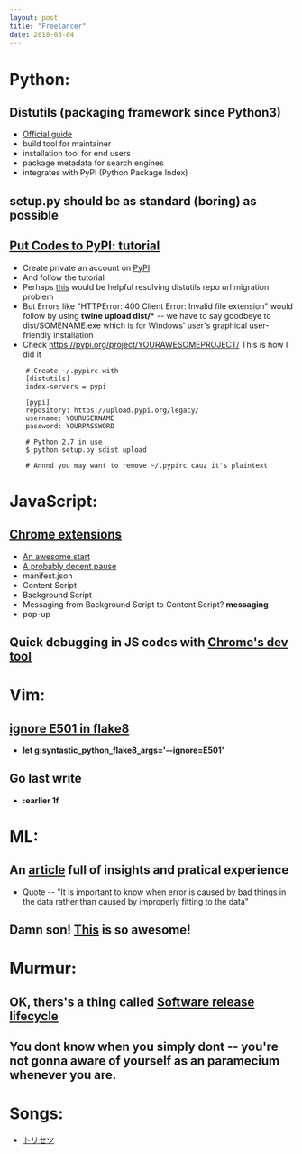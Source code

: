 ```yaml
---
layout: post
title: "Freelancer"
date: 2018-03-04
---
```


# Python:
## Distutils (packaging framework since Python3)
- [Official guide](http://wiki.python.org/moin/CheeseShopTutorial#Submitting_Packages_to_the_Package_Index)
- build tool for maintainer
- installation tool for end users
- package metadata for search engines
- integrates with PyPI (Python Package Index)
## __setup.py__ should be as standard (boring) as possible
## [Put Codes to PyPI: tutorial](http://www.diveintopython3.net/packaging.html)
- Create private an account on [PyPI](https://pypi.python.org/pypi?%3Aaction=register_form)
- And follow the tutorial
- Perhaps [this](https://stackoverflow.com/a/45209514/9326078) would be helpful resolving distutils repo url migration problem
- But Errors like "HTTPError: 400 Client Error: Invalid file extension" would follow by using __twine upload dist/*__ -- we have to say goodbeye to dist/SOMENAME.exe which is for Windows' user's graphical user-friendly installation
- Check https://pypi.org/project/YOURAWESOMEPROJECT/
This is how I did it
```
    # Create ~/.pypirc with
    [distutils]
    index-servers = pypi
    
    [pypi]
    repository: https://upload.pypi.org/legacy/
    username: YOURUSERNAME
    password: YOURPASSWORD
    
    # Python 2.7 in use
    $ python setup.py sdist upload

    # Annnd you may want to remove ~/.pypirc cauz it's plaintext
```

# JavaScript:
## [Chrome extensions](https://developer.chrome.com/apps/api_index)
- [An awesome start](https://www.youtube.com/watch?v=ew9ut7ixIlI)
- [A probably decent pause](https://www.youtube.com/watch?v=RJtjp-Vtwjs)
- manifest.json
- Content Script
- Background Script
- Messaging from Background Script to Content Script? __messaging__
- pop-up
## Quick debugging in JS codes with [Chrome's dev tool](https://developers.google.com/web/tools/chrome-devtools/javascript/)

# Vim:
## [ignore E501 in flake8](https://github.com/vim-syntastic/syntastic/issues/204)
- __let g:syntastic_python_flake8_args='--ignore=E501'__
## Go last write 
- __:earlier 1f__

# ML:
## An [article](https://towardsdatascience.com/artificial-intelligence-and-bad-data-fbf2564c541a) full of insights and pratical experience
- Quote -- "It is important to know when error is caused by bad things in the data rather than caused by improperly fitting to the data"
## Damn son! [This](https://www.autodeskresearch.com/publications/samestats) is so awesome!

# Murmur:
## OK, thers's a thing called [Software release lifecycle](https://en.wikipedia.org/wiki/Software_release_life_cycle)
## You dont know when you simply dont -- you're not gonna aware of yourself as an paramecium whenever you are.

# Songs:
- [トリセツ](https://www.youtube.com/watch?v=YVUvF5u0Zsk)
